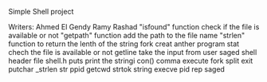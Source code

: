 Simple Shell project

Writers:
Ahmed El Gendy
Ramy Rashad
"isfound" function check if the file is available or not
"getpath" function add the path to the file name
"strlen" function to return the lenth of the string
fork creat anther program 
stat chech the file is available or not
getline take the input from user
saged shell
header file shell.h
puts print the stringi
con()
comma
execute
fork
split
exit
putchar
_strlen
str
ppid
getcwd
strtok
string
execve
pid
rep
saged
